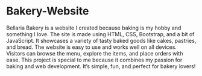 # Bakery-Website
Bellaria Bakery is a website I created because baking is my hobby and something I love. The site is made using HTML, CSS, Bootstrap, and a bit of JavaScript. It showcases a variety of tasty baked goods like cakes, pastries, and bread. The website is easy to use and works well on all devices. Visitors can browse the menu, explore the items, and place orders with ease. This project is special to me because it combines my passion for baking and web development. It’s simple, fun, and perfect for bakery lovers!
